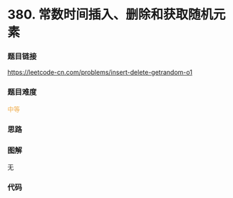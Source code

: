 # 380. 常数时间插入、删除和获取随机元素

### 题目链接

https://leetcode-cn.com/problems/insert-delete-getrandom-o1

### 题目难度

<font color=#F0AD4E>中等</font>

### 思路



### 图解

无

### 代码

```python
```